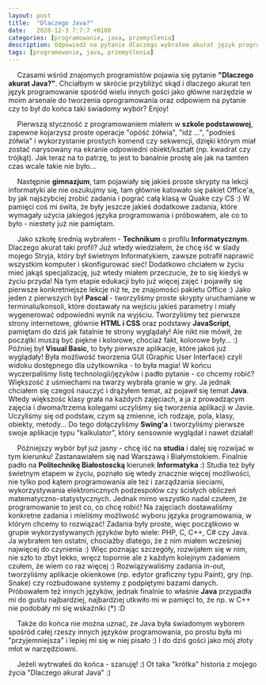 ```yaml
---
layout: post
title:  "Dlaczego Java?"
date:   2020-12-3 7:7:7 +0100
categories: [programowanie, java, przemyślenia]
description: Odpowiedź na pytanie dlaczego wybrałem akurat język programowania java i w skrócie moja historia edukacyjna.
tags: [programowanie, java, przemyślenia]
---
```

&emsp; Czasami wśród znajomych programistów pojawia się pytanie <b>"Dlaczego akurat Java?"</b>. Chciałbym w skrócie przybliżyć skąd i dlaczego akurat ten język programowanie spośród wielu innych gości jako główne narzędzie w moim arsenale do tworzenia oprogramowania oraz odpowiem na pytanie czy to był do końca taki świadomy wybór? Enjoy!

&emsp; Pierwszą styczność z programowaniem miałem w <b>szkole podstawowej</b>, zapewne kojarzysz proste operacje "opóść żółwia", "idź ...", "podnieś żółwia" i wykorzystanie prostych komend czy sekwencji, dzięki którym miał zostać narysowany na ekranie odpowiedni obiekt/kształt (np. kwadrat czy trójkąt). Jak teraz na to patrzę, to jest to banalnie prostę ale jak na tamten czas wcale takie nie było... 

&emsp; Następnie <b>gimnazjum</b>, tam pojawiały się jakieś proste skrypty na lekcji informatyki ale nie oszukujmy się, tam głównie katowało się pakiet Office'a, by jak najszybciej zrobić zadania i pograć całą klasą w Quake czy CS :) W pamięci coś mi świta, że były jeszcze jakieś dodatkowe zadania, które wymagały użycia jakiegoś języka programowania i próbowałem, ale co to było - niestety już nie pamiętam.

&emsp; Jako szkołę średnią wybrałem - <b>Technikum</b> o profilu <b>Informatycznym</b>. Dlaczego akurat taki profil? Już wtedy wiedziałem, że chcę iść w ślady mojego Stryja, który był świetnym Informatykiem, zawsze potrafił naprawić wszystkim komputer i skonfigurować sieć! Dodatkowo chciałem w życiu mieć jakąś specjalizację, już wtedy miałem przeczucie, że to się kiedyś w życiu przyda! Na tym etapie edukacji było już więcej zajęć i pojawiły się pierwsze konkretniejsze lekcje niż te, ze znajomości pakietu Office :) Jako jeden z pierwszych był <b>Pascal</b> - tworzyliśmy proste skrypty uruchamiane w terminalu/konsoli, które dostawały na wejściu jakieś parametry i miały wygenerować odpowiedni wynik na wyjściu. Tworzyliśmy też pierwsze strony internetowe, głównie <b>HTML i CSS</b> oraz podstawy <b>JavaScript</b>, pamiętam do dziś jak fatalnie te strony wyglądały! Ale nikt nie mówił, że początki muszą być piękne i kolorowe, chociaż fakt, kolorowe były... :) Później był <b>Visual Basic</b>, to były pierwsze aplikacje, które jakoś już wyglądały! Była możliwość tworzenia GUI (Graphic User Interface) czyli widoku dostępnego dla użytkownika - to była magia! W końcu wyczerpaliśmy listę technologii/języków i padło pytanie - co chcemy robić? Większość z uśmiechami na twarzy wybrała granie w gry. Ja jednak chciałem się czegoś nauczyć i drążyłem temat, aż pojawił się temat <b>Java</b>. Wtedy większośc klasy grała na każdych zajęciach, a ja z prowadzącym zajęcia i dwoma/trzema kolegami uczyliśmy się tworzenia aplikacji w Javie. Uczyliśmy się od podstaw, czym są zmienne, ich rodzaje, pola, klasy, obiekty, metody... Do tego dołączyliśmy <b>Swing'a</b> i tworzyliśmy pierwsze swoje aplikacje typu "kalkulator", który sensownie wyglądał i nawet działał!

&emsp; Późniejszy wybór był już jasny - chcę iść na <b>studia</b> i dalej się rozwijać w tym kierunku! Zastanawiałem się nad Warszawą i Białymstokiem. Finalnie padło na <b>Politechnikę Białostoscką</b> kierunek <b>Informatyka</b> :) Studia też były świetnym etapem w życiu, poznało się wtedy znacznie więcej możliwości, nie tylko pod kątem programowania ale też i zarządzania sieciami, wykorzystywania elektronicznych podzespołów czy ścisłych obliczeń matematyczno-statystycznych. Jednak mimo wszystko nadal czułem, że programowanie to jest co, co chcę robić! Na zajęciach dostawaliśmy konkretne zadania i mieliśmy możliwość wyboru języka programowania, w którym chcemy to rozwiązać! Zadania były proste, więc początkowo w grupie wykorzystywanych języków było wiele: PHP, C, C++, C# czy Java. Ja wybrałem ten ostatni, chociażby dlatego, że z nim miałem wcześniej najwięcej do czynienia :) Więc poznając szczegóły, rozwijałem się w nim, nie szło to zbyt lekko, wręcz topornie ale z każdym kolejnym zadaniem czułem, że wiem co raz więcej :) Rozwiązywaliśmy zadania in-out, tworzyliśmy aplikacje okienkowe (np. edytor graficzny typu Paint), gry (np. Snake) czy rozbudowane systemy z podpiętymi bazami danych. Próbowałem też innych języków, jednak finalnie to właśnie <b>Java</b> przypadła mi do gustu najbardziej, najbardziej utkwiło mi w pamięci to, że np. w C++ nie podobały mi się wskaźniki (*) :D 

&emsp; Także do końca nie można uznać, że Java była świadomym wyborem spośród całej rzeszy innych języków programowania, po prostu była mi "przyjemniejsza" i lepiej mi się w niej pisało :) I do dziś gości jako mój złoty młot w narzędziowni. 

&emsp; Jeżeli wytrwałeś do końca - szanuję! :) Ot taka "krótka" historia z mojego życia "Dlaczego akurat Java" :)
